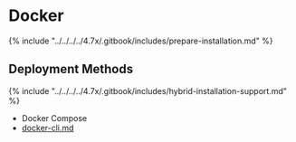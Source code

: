 # Docker

{% include "../../../../4.7x/.gitbook/includes/prepare-installation.md" %}

## Deployment Methods

{% include "../../../../4.7x/.gitbook/includes/hybrid-installation-support.md" %}

* Docker Compose
* [docker-cli.md](../../../self-hosted-installation-guides/docker/docker-cli.md "mention")

